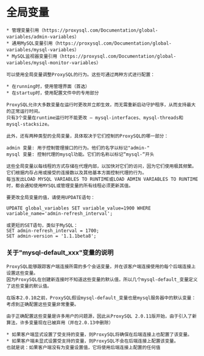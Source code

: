 # 全局变量

    * 管理变量引用（https://proxysql.com/Documentation/global-variables/admin-variables）
    * 通用MySQL变量引用（https://proxysql.com/Documentation/global-variables/mysql-variables）
    * MySQL监视器变量引用（https://proxysql.com/Documentation/global-variables/mysql-monitor-variables）
    
    可以使用全局变量调整ProxySQL的行为。这些可通过两种方式进行配置：
    
    * 在running时，使用管理界面（首选）
    * 在startup时，使用配置文件中的专用部分
    
    ProxySQL允许大多数变量在运行时更改并立即生效，而无需重新启动守护程序，从而支持最大的正常运行时间。
    只有3个变量在runtime运行时不能更改 – mysql-interfaces、mysql-threads和mysql-stacksize。
    
    此外，还有两种类型的全局变量，具体取决于它们控制的ProxySQL的哪一部分：
    
    admin 变量: 用于控制管理接口的行为。他们的名字以标记"admin-"
    mysql 变量: 控制代理的mysql功能。它们的名称以标记“mysql-“开头
    
    这些全局变量以每线程的方式存储在代理内部，以加快对它们的访问，因为它们使用极其频繁。
    它们根据内存占用或接受的连接数以及其他基本方面控制代理的行为。
    每当发出LOAD MYSQL VARIABLES TO RUNTIME或LOAD ADMIN VARIABLES TO RUNTIME时，都会通知使用MYSQL或管理变量的所有线程必须更新其值。
    
    要更改全局变量的值，请使用UPDATE语句：
    
    UPDATE global_variables SET variable_value=1900 WHERE variable_name='admin-refresh_interval';
    
    或更短的SET语句，类似于MySQL：
    SET admin-refresh_interval = 1700;
    SET admin-version = '1.1.1beta8';
    
### 关于"mysql-default_xxx"变量的说明

    ProxySQL能够跟踪客户端连接所需的多个会话变量，并在该客户端连接使用的每个后端连接上设置这些变量。
    因为ProxySQL在创建新连接时不知道这些变量的默认值，所以几个mysql-default_变量定义了这些变量的默认值。
    
    在版本2.0.10之前，ProxySQL假设mysql-default_变量也是mysql服务器中的默认变量：考虑到正确配置这些变量非常重要。
    
    由于正确配置这些变量是许多用户的问题源，因此从ProxySQL 2.0.11版开始，由于引入了新算法，许多变量现在已被弃用（并在2.0.13中删除）
    
    * 如果客户端显式设置了受支持的变量，则ProxySQL将确保在后端连接上也配置了该变量。
    * 如果客户端未显式设置受支持的变量，则ProxySQL不会在后端连接上配置该变量。
    也就是说：如果客户端没有为变量设置值，它将使用后端连接上配置的任何值
    